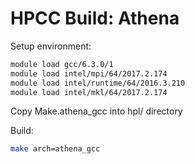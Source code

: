 # HPCC Build: Athena

Setup environment:

```bash
module load gcc/6.3.0/1
module load intel/mpi/64/2017.2.174
module load intel/runtime/64/2016.3.210 
module load intel/mkl/64/2017.2.174
```

Copy Make.athena_gcc into hpl/ directory

Build:

```bash
make arch=athena_gcc
```

